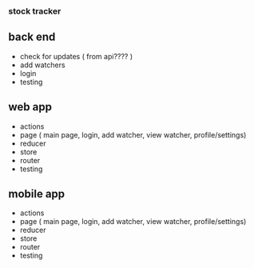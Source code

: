 ### stock tracker

## back end
- check for updates ( from api???? )
- add watchers
- login
- testing

## web app
- actions
- page ( main page, login, add watcher, view watcher, profile/settings)
- reducer
- store
- router
- testing

## mobile app
- actions
- page ( main page, login, add watcher, view watcher, profile/settings)
- reducer
- store
- router
- testing